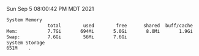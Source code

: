 Sun Sep  5 08:00:42 PM MDT 2021
```bash
System Memory
               total        used        free      shared  buff/cache   available
Mem:           7.7Gi       694Mi       5.0Gi       8.0Mi       1.9Gi       6.7Gi
Swap:          7.6Gi        56Mi       7.6Gi
System Storage
651M	.
```
